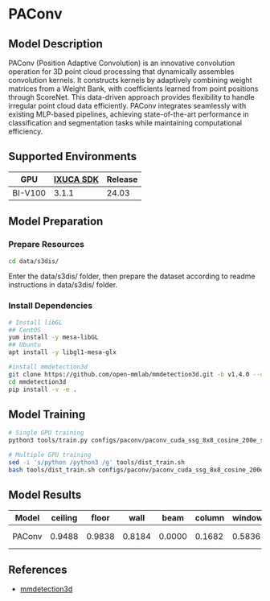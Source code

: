 # PAConv

## Model Description

PAConv (Position Adaptive Convolution) is an innovative convolution operation for 3D point cloud processing that
dynamically assembles convolution kernels. It constructs kernels by adaptively combining weight matrices from a Weight
Bank, with coefficients learned from point positions through ScoreNet. This data-driven approach provides flexibility to
handle irregular point cloud data efficiently. PAConv integrates seamlessly with existing MLP-based pipelines, achieving
state-of-the-art performance in classification and segmentation tasks while maintaining computational efficiency.

## Supported Environments

| GPU    | [IXUCA SDK](https://gitee.com/deep-spark/deepspark#%E5%A4%A9%E6%95%B0%E6%99%BA%E7%AE%97%E8%BD%AF%E4%BB%B6%E6%A0%88-ixuca) | Release |
|--------|-----------|---------|
| BI-V100 | 3.1.1     |  24.03  |

## Model Preparation

### Prepare Resources

```bash
cd data/s3dis/
```

Enter the data/s3dis/ folder, then prepare the dataset according to readme instructions in data/s3dis/ folder.

### Install Dependencies

```bash
# Install libGL
## CentOS
yum install -y mesa-libGL
## Ubuntu
apt install -y libgl1-mesa-glx

#install mmdetection3d
git clone https://github.com/open-mmlab/mmdetection3d.git -b v1.4.0 --depth=1
cd mmdetection3d
pip install -v -e .
```

## Model Training

```bash
# Single GPU training
python3 tools/train.py configs/paconv/paconv_cuda_ssg_8x8_cosine_200e_s3dis_seg-3d-13class.py

# Multiple GPU training
sed -i 's/python /python3 /g' tools/dist_train.sh
bash tools/dist_train.sh configs/paconv/paconv_cuda_ssg_8x8_cosine_200e_s3dis_seg-3d-13class.py 8
```

## Model Results

| Model  | ceiling | floor  | wall   | beam   | column | window | door   | table  | chair  | sofa   | bookcase | board  | clutter | miou   | acc    | acc_cls | fps              |
|--------|---------|--------|--------|--------|--------|--------|--------|--------|--------|--------|----------|--------|---------|--------|--------|---------|------------------|
| PAConv | 0.9488  | 0.9838 | 0.8184 | 0.0000 | 0.1682 | 0.5836 | 0.7387 | 0.7782 | 0.8832 | 0.6101 | 0.7081   | 0.6876 | 0.5810  | 0.6530 | 0.8910 | 0.7131  | 65.3 samples/sec |

## References

- [mmdetection3d](https://github.com/open-mmlab/mmdetection3d/tree/v1.4.0)

